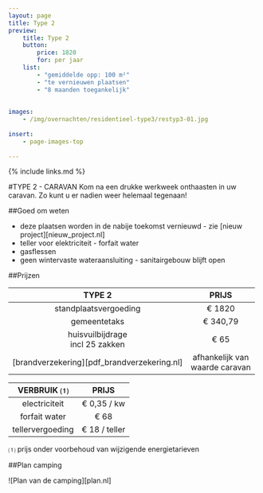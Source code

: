 ```yaml
---
layout: page
title: Type 2
preview: 
    title: Type 2
    button:
        price: 1820
        for: per jaar
    list:
        - "gemiddelde opp: 100 m²"
        - "te vernieuwen plaatsen"
        - "8 maanden toegankelijk"
        
        
images:
    - /img/overnachten/residentieel-type3/restyp3-01.jpg
    
insert:
    - page-images-top
    
---
```


{% include links.md %}

#TYPE 2 - CARAVAN 
Kom na een drukke werkweek onthaasten in uw caravan. Zo kunt u er nadien weer helemaal tegenaan!


##Goed om weten
- deze plaatsen worden in de nabije toekomst vernieuwd - zie [nieuw project][nieuw_project.nl]
- teller voor elektriciteit - forfait water
- gasflessen
- geen wintervaste wateraansluiting - sanitairgebouw blijft open


##Prijzen

TYPE 2                |PRIJS           |
:--------------------:|:--------------:|
standplaatsvergoeding |€ 1820               
gemeentetaks          |€ 340,79 
huisvuilbijdrage<br>incl 25 zakken<br> | € 65    
[brandverzekering][pdf_brandverzekering.nl]|afhankelijk van <br>waarde caravan


VERBRUIK ⑴           |PRIJS          |
:--------------------:|:-------------:|
electriciteit         | € 0,35 / kw        
forfait water         | € 68 
tellervergoeding      | € 18 / teller

⑴ prijs onder voorbehoud van wijzigende energietarieven



##Plan camping

![Plan van de camping][plan.nl]